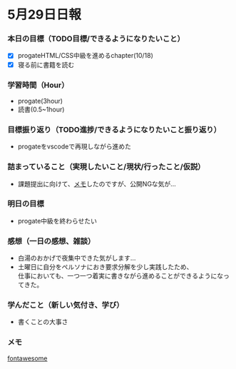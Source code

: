 # 5月29日日報

### **本日の目標（TODO目標/できるようになりたいこと）**
- [x] progateHTML/CSS中級を進めるchapter(10/18)
- [x] 寝る前に書籍を読む

### **学習時間（Hour）**
- progate(3hour)
- 読書(0.5~1hour)

### **目標振り返り（TODO進捗/できるようになりたいこと振り返り）**
- progateをvscodeで再現しながら進めた

### **詰まっていること（実現したいこと/現状/行ったこと/仮説）**
- 課題提出に向けて、[メモ](https://github.com/tamumisa/apprentice/blob/main/week_7-8/memo.md)したのですが、公開NGな気が…

### **明日の目標**
- progate中級を終わらせたい

### **感想（一日の感想、雑談）**
- 白湯のおかげで夜集中できた気がします…
- 土曜日に自分をペルソナにおき要求分解を少し実践したため、  
仕事においても、一つ一つ着実に書きながら進めることができるようになってきた。

### **学んだこと（新しい気付き、学び）**
- 書くことの大事さ

### **メモ**
[fontawesome](https://fontawesome.com/)

